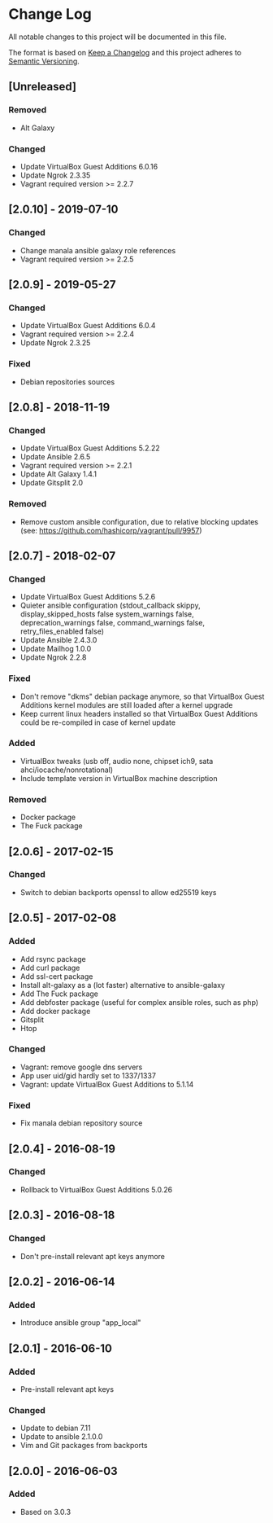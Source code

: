 # Change Log
All notable changes to this project will be documented in this file.

The format is based on [Keep a Changelog](http://keepachangelog.com/)
and this project adheres to [Semantic Versioning](http://semver.org/).

## [Unreleased]
### Removed
- Alt Galaxy

### Changed
- Update VirtualBox Guest Additions 6.0.16
- Update Ngrok 2.3.35
- Vagrant required version >= 2.2.7

## [2.0.10] - 2019-07-10
### Changed
- Change manala ansible galaxy role references
- Vagrant required version >= 2.2.5

## [2.0.9] - 2019-05-27
### Changed
- Update VirtualBox Guest Additions 6.0.4
- Vagrant required version >= 2.2.4
- Update Ngrok 2.3.25

### Fixed
- Debian repositories sources

## [2.0.8] - 2018-11-19
### Changed
- Update VirtualBox Guest Additions 5.2.22
- Update Ansible 2.6.5
- Vagrant required version >= 2.2.1
- Update Alt Galaxy 1.4.1
- Update Gitsplit 2.0

### Removed
- Remove custom ansible configuration, due to relative blocking updates
  (see: https://github.com/hashicorp/vagrant/pull/9957)

## [2.0.7] - 2018-02-07
### Changed
- Update VirtualBox Guest Additions 5.2.6
- Quieter ansible configuration (stdout_callback skippy, display_skipped_hosts false
  system_warnings false, deprecation_warnings false, command_warnings false,
  retry_files_enabled false)
- Update Ansible 2.4.3.0
- Update Mailhog 1.0.0
- Update Ngrok 2.2.8

### Fixed
- Don't remove "dkms" debian package anymore, so that VirtualBox Guest
  Additions kernel modules are still loaded after a kernel upgrade
- Keep current linux headers installed so that VirtualBox Guest Additions could be
  re-compiled in case of kernel update

### Added
- VirtualBox tweaks (usb off, audio none, chipset ich9, sata ahci/iocache/nonrotational)
- Include template version in VirtualBox machine description

### Removed
- Docker package
- The Fuck package

## [2.0.6] - 2017-02-15
### Changed
- Switch to debian backports openssl to allow ed25519 keys

## [2.0.5] - 2017-02-08
### Added
- Add rsync package
- Add curl package
- Add ssl-cert package
- Install alt-galaxy as a (lot faster) alternative to ansible-galaxy
- Add The Fuck package
- Add debfoster package (useful for complex ansible roles, such as php)
- Add docker package
- Gitsplit
- Htop

### Changed
- Vagrant: remove google dns servers
- App user uid/gid hardly set to 1337/1337
- Vagrant: update VirtualBox Guest Additions to 5.1.14

### Fixed
- Fix manala debian repository source

## [2.0.4] - 2016-08-19
### Changed
- Rollback to VirtualBox Guest Additions 5.0.26

## [2.0.3] - 2016-08-18
### Changed
- Don't pre-install relevant apt keys anymore

## [2.0.2] - 2016-06-14
### Added
- Introduce ansible group "app_local"

## [2.0.1] - 2016-06-10
### Added
- Pre-install relevant apt keys

### Changed
- Update to debian 7.11
- Update to ansible 2.1.0.0
- Vim and Git packages from backports

## [2.0.0] - 2016-06-03
### Added
- Based on 3.0.3
